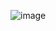 ![image](https://github.com/atul5021/Cryptography_SEM_1/assets/99165272/86c39b69-e956-436b-a45b-09375e77906c)
